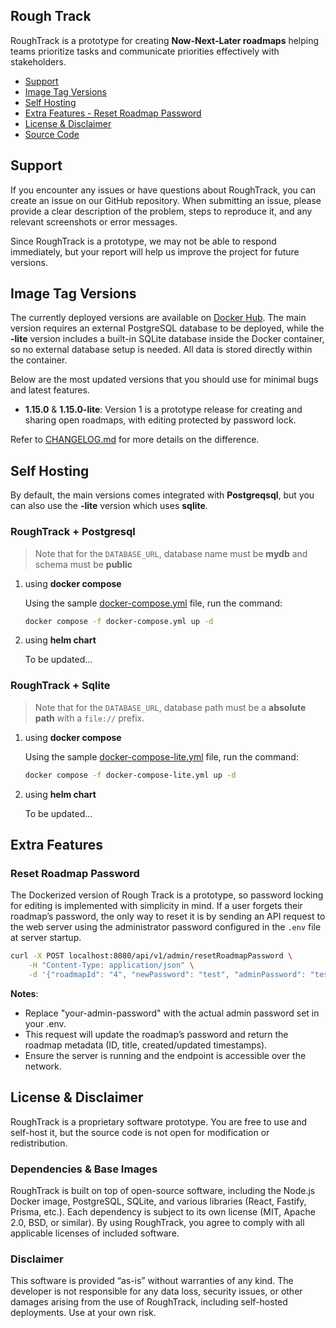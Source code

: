 ## Rough Track

RoughTrack is a prototype for creating **Now-Next-Later roadmaps** helping teams prioritize tasks and communicate priorities effectively with stakeholders.

- [Support](#support)
- [Image Tag Versions](#image-tag-versions)
- [Self Hosting](#self-hosting)
- [Extra Features - Reset Roadmap Password](#reset-roadmap-password)
- [License & Disclaimer](#license--disclaimer)
- [Source Code](https://github.com/bkjam/RoughTrack)

## Support

If you encounter any issues or have questions about RoughTrack, you can create an issue on our GitHub repository. When submitting an issue, please provide a clear description of the problem, steps to reproduce it, and any relevant screenshots or error messages.

Since RoughTrack is a prototype, we may not be able to respond immediately, but your report will help us improve the project for future versions.

## Image Tag Versions

The currently deployed versions are available on [Docker Hub](https://hub.docker.com/r/bkjam/roughtrack). The main version requires an external PostgreSQL database to be deployed, while the **-lite** version includes a built-in SQLite database inside the Docker container, so no external database setup is needed. All data is stored directly within the container.

Below are the most updated versions that you should use for minimal bugs and latest features.

- **1.15.0** & **1.15.0-lite**: Version 1 is a prototype release for creating and sharing open roadmaps, with editing protected by password lock.

Refer to [CHANGELOG.md](./CHANGELOG.md) for more details on the difference.

## Self Hosting

By default, the main versions comes integrated with **Postgreqsql**, but you can also use the **-lite** version which uses **sqlite**.

### RoughTrack + Postgresql

> Note that for the `DATABASE_URL`, database name must be **mydb** and schema must be **public**

1. using **docker compose**

   Using the sample [docker-compose.yml](./docker-compose.yml) file, run the command:

   ```bash
   docker compose -f docker-compose.yml up -d
   ```

2. using **helm chart**

   To be updated...

### RoughTrack + Sqlite

> Note that for the `DATABASE_URL`, database path must be a **absolute path** with a `file://` prefix.

1. using **docker compose**

   Using the sample [docker-compose-lite.yml](./docker-compose-lite.yml) file, run the command:

   ```bash
   docker compose -f docker-compose-lite.yml up -d
   ```

2. using **helm chart**

   To be updated...

## Extra Features

### Reset Roadmap Password

The Dockerized version of Rough Track is a prototype, so password locking for editing is implemented with simplicity in mind. If a user forgets their roadmap’s password, the only way to reset it is by sending an API request to the web server using the administrator password configured in the `.env` file at server startup.

```bash
curl -X POST localhost:8080/api/v1/admin/resetRoadmapPassword \
    -H "Content-Type: application/json" \
    -d '{"roadmapId": "4", "newPassword": "test", "adminPassword": "test"}'
```

**Notes**:

- Replace "your-admin-password" with the actual admin password set in your .env.
- This request will update the roadmap’s password and return the roadmap metadata (ID, title, created/updated timestamps).
- Ensure the server is running and the endpoint is accessible over the network.

## License & Disclaimer

RoughTrack is a proprietary software prototype. You are free to use and self-host it, but the source code is not open for modification or redistribution.

### Dependencies & Base Images

RoughTrack is built on top of open-source software, including the Node.js Docker image, PostgreSQL, SQLite, and various libraries (React, Fastify, Prisma, etc.). Each dependency is subject to its own license (MIT, Apache 2.0, BSD, or similar). By using RoughTrack, you agree to comply with all applicable licenses of included software.

### Disclaimer

This software is provided “as-is” without warranties of any kind. The developer is not responsible for any data loss, security issues, or other damages arising from the use of RoughTrack, including self-hosted deployments. Use at your own risk.
